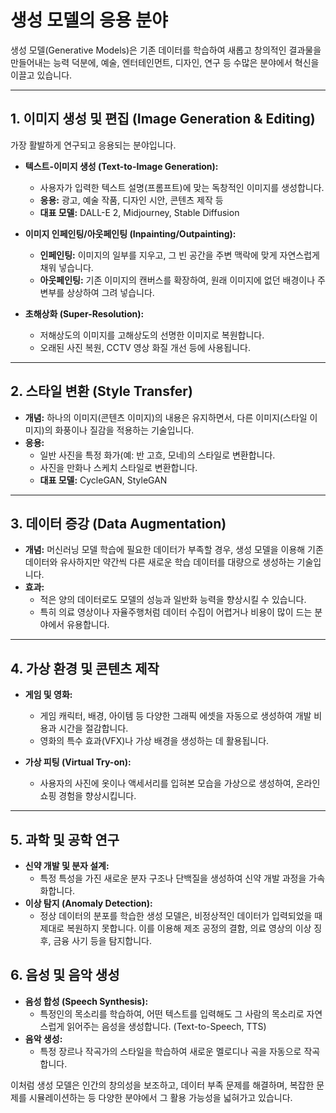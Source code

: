 # 생성 모델의 응용 분야

생성 모델(Generative Models)은 기존 데이터를 학습하여 새롭고 창의적인 결과물을 만들어내는 능력 덕분에, 예술, 엔터테인먼트, 디자인, 연구 등 수많은 분야에서 혁신을 이끌고 있습니다.

---

## 1. 이미지 생성 및 편집 (Image Generation & Editing)

가장 활발하게 연구되고 응용되는 분야입니다.

- **텍스트-이미지 생성 (Text-to-Image Generation):**
  - 사용자가 입력한 텍스트 설명(프롬프트)에 맞는 독창적인 이미지를 생성합니다.
  - **응용:** 광고, 예술 작품, 디자인 시안, 콘텐츠 제작 등
  - **대표 모델:** DALL-E 2, Midjourney, Stable Diffusion

- **이미지 인페인팅/아웃페인팅 (Inpainting/Outpainting):**
  - **인페인팅:** 이미지의 일부를 지우고, 그 빈 공간을 주변 맥락에 맞게 자연스럽게 채워 넣습니다.
  - **아웃페인팅:** 기존 이미지의 캔버스를 확장하여, 원래 이미지에 없던 배경이나 주변부를 상상하여 그려 넣습니다.

- **초해상화 (Super-Resolution):**
  - 저해상도의 이미지를 고해상도의 선명한 이미지로 복원합니다.
  - 오래된 사진 복원, CCTV 영상 화질 개선 등에 사용됩니다.

---

## 2. 스타일 변환 (Style Transfer)

- **개념:** 하나의 이미지(콘텐츠 이미지)의 내용은 유지하면서, 다른 이미지(스타일 이미지)의 화풍이나 질감을 적용하는 기술입니다.
- **응용:**
  - 일반 사진을 특정 화가(예: 반 고흐, 모네)의 스타일로 변환합니다.
  - 사진을 만화나 스케치 스타일로 변환합니다.
  - **대표 모델:** CycleGAN, StyleGAN

---

## 3. 데이터 증강 (Data Augmentation)

- **개념:** 머신러닝 모델 학습에 필요한 데이터가 부족할 경우, 생성 모델을 이용해 기존 데이터와 유사하지만 약간씩 다른 새로운 학습 데이터를 대량으로 생성하는 기술입니다.
- **효과:**
  - 적은 양의 데이터로도 모델의 성능과 일반화 능력을 향상시킬 수 있습니다.
  - 특히 의료 영상이나 자율주행처럼 데이터 수집이 어렵거나 비용이 많이 드는 분야에서 유용합니다.

---

## 4. 가상 환경 및 콘텐츠 제작

- **게임 및 영화:**
  - 게임 캐릭터, 배경, 아이템 등 다양한 그래픽 에셋을 자동으로 생성하여 개발 비용과 시간을 절감합니다.
  - 영화의 특수 효과(VFX)나 가상 배경을 생성하는 데 활용됩니다.

- **가상 피팅 (Virtual Try-on):**
  - 사용자의 사진에 옷이나 액세서리를 입혀본 모습을 가상으로 생성하여, 온라인 쇼핑 경험을 향상시킵니다.

---

## 5. 과학 및 공학 연구

- **신약 개발 및 분자 설계:**
  - 특정 특성을 가진 새로운 분자 구조나 단백질을 생성하여 신약 개발 과정을 가속화합니다.
- **이상 탐지 (Anomaly Detection):**
  - 정상 데이터의 분포를 학습한 생성 모델은, 비정상적인 데이터가 입력되었을 때 제대로 복원하지 못합니다. 이를 이용해 제조 공정의 결함, 의료 영상의 이상 징후, 금융 사기 등을 탐지합니다.

## 6. 음성 및 음악 생성

- **음성 합성 (Speech Synthesis):**
  - 특정인의 목소리를 학습하여, 어떤 텍스트를 입력해도 그 사람의 목소리로 자연스럽게 읽어주는 음성을 생성합니다. (Text-to-Speech, TTS)
- **음악 생성:**
  - 특정 장르나 작곡가의 스타일을 학습하여 새로운 멜로디나 곡을 자동으로 작곡합니다.

이처럼 생성 모델은 인간의 창의성을 보조하고, 데이터 부족 문제를 해결하며, 복잡한 문제를 시뮬레이션하는 등 다양한 분야에서 그 활용 가능성을 넓혀가고 있습니다.
